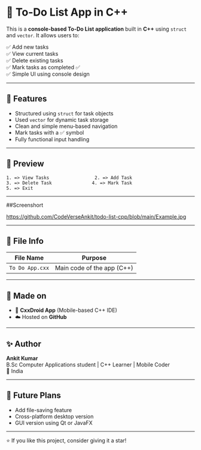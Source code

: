 # 📝 To-Do List App in C++

This is a **console-based To-Do List application** built in **C++** using `struct` and `vector`. It allows users to:

✅ Add new tasks  
✅ View current tasks  
✅ Delete existing tasks  
✅ Mark tasks as completed ✅  
✅ Simple UI using console design

---

## 🔧 Features

- Structured using `struct` for task objects
- Used `vector` for dynamic task storage
- Clean and simple menu-based navigation
- Mark tasks with a ✅ symbol
- Fully functional input handling

---

## 📸 Preview

```
1. => View Tasks                 2. => Add Task  
3. => Delete Task               4. => Mark Task  
5. => Exit  
```

---

##Screenshort

https://github.com/CodeVerseAnkit/todo-list-cpp/blob/main/Example.jpg

---

## 📁 File Info

| File Name        | Purpose                     |
|------------------|-----------------------------|
| `To Do App.cxx`  | Main code of the app (C++)  |

---

## 📲 Made on

- 📱 **CxxDroid App** (Mobile-based C++ IDE)
- ☁️ Hosted on **GitHub**

---

## ✨ Author

**Ankit Kumar**  
B.Sc Computer Applications student | C++ Learner | Mobile Coder  
📍 India

---

## 🌱 Future Plans

- Add file-saving feature
- Cross-platform desktop version
- GUI version using Qt or JavaFX

---

⭐ If you like this project, consider giving it a star!
